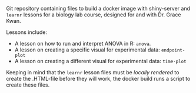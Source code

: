 Git repository containing files to build a docker image with shiny-server and `learnr` lessons for a biology lab course, designed for and with Dr. Grace Kwan.

Lessons include:

* A lesson on how to run and interpret ANOVA in R: `anova`.
* A lesson on creating a specific visual for experimental data: `endpoint-plot`
* A lesson on creating a different visual for experimental data: `time-plot`

Keeping in mind that the `learnr` lesson files must be *locally rendered* to create the .HTML-file before they will work, the docker build runs a script to create these files.

